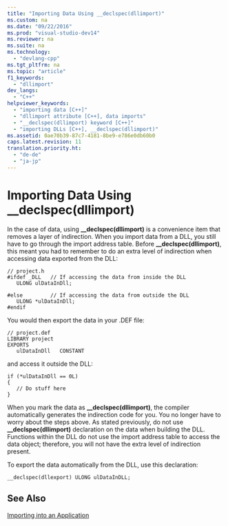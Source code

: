 ```yaml
---
title: "Importing Data Using __declspec(dllimport)"
ms.custom: na
ms.date: "09/22/2016"
ms.prod: "visual-studio-dev14"
ms.reviewer: na
ms.suite: na
ms.technology: 
  - "devlang-cpp"
ms.tgt_pltfrm: na
ms.topic: "article"
f1_keywords: 
  - "dllimport"
dev_langs: 
  - "C++"
helpviewer_keywords: 
  - "importing data [C++]"
  - "dllimport attribute [C++], data imports"
  - "__declspec(dllimport) keyword [C++]"
  - "importing DLLs [C++], __declspec(dllimport)"
ms.assetid: 0ae70b39-87c7-4181-8be9-e786e0db60b0
caps.latest.revision: 11
translation.priority.ht: 
  - "de-de"
  - "ja-jp"
---
```

# Importing Data Using __declspec(dllimport)
In the case of data, using **__declspec(dllimport)** is a convenience item that removes a layer of indirection. When you import data from a DLL, you still have to go through the import address table. Before **__declspec(dllimport)**, this meant you had to remember to do an extra level of indirection when accessing data exported from the DLL:  
  
```  
// project.h  
#ifdef _DLL   // If accessing the data from inside the DLL  
   ULONG ulDataInDll;  
  
#else         // If accessing the data from outside the DLL  
   ULONG *ulDataInDll;  
#endif  
```  
  
 You would then export the data in your .DEF file:  
  
```  
// project.def  
LIBRARY project  
EXPORTS  
   ulDataInDll   CONSTANT  
```  
  
 and access it outside the DLL:  
  
```  
if (*ulDataInDll == 0L)   
{  
   // Do stuff here  
}  
```  
  
 When you mark the data as **__declspec(dllimport)**, the compiler automatically generates the indirection code for you. You no longer have to worry about the steps above. As stated previously, do not use **__declspec(dllimport)** declaration on the data when building the DLL. Functions within the DLL do not use the import address table to access the data object; therefore, you will not have the extra level of indirection present.  
  
 To export the data automatically from the DLL, use this declaration:  
  
```  
__declspec(dllexport) ULONG ulDataInDLL;  
```  
  
## See Also  
 [Importing into an Application](../vs140/importing-into-an-application.md)